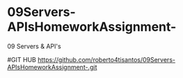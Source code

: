 # 09Servers-APIsHomeworkAssignment-
09 Servers &amp; API's

#GIT HUB
https://github.com/roberto4tisantos/09Servers-APIsHomeworkAssignment-.git

